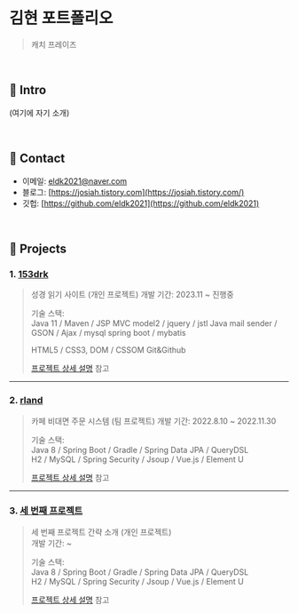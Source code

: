 # 김현 포트폴리오
>캐치 프레이즈

</br>

## :pushpin: Intro
(여기에 자기 소개)

</br>

## :pushpin: Contact
- 이메일: eldk2021@naver.com
- 블로그: [https://josiah.tistory.com](https://josiah.tistory.com/)
- 깃헙: [https://github.com/eldk2021](https://github.com/eldk2021)

</br>

## :pushpin: Projects
### 1. [153drk](https://www.153drk.com)
>성경 읽기 사이트 (개인 프로젝트)
>개발 기간: 2023.11 ~ 진행중
>  
>기술 스택:  
>Java 11 / Maven / JSP MVC model2 / jquery / jstl
>Java mail sender / GSON / Ajax / mysql 
>spring boot / mybatis
>
>HTML5 / CSS3, DOM / CSSOM
>Git&Github
>
>[프로젝트 상세 설명](https://github.com/eldk2021/portfolio/blob/main/bible-study.md) 참고

---

### 2. [rland](https://github.com/eldk2021)
>카페 비대면 주문 시스템 (팀 프로젝트)
>개발 기간: 2022.8.10 ~ 2022.11.30  
>  
>기술 스택:  
>Java 8 / Spring Boot / Gradle / Spring Data JPA / QueryDSL  
>H2 / MySQL / Spring Security / Jsoup / Vue.js / Element U  
>  
>[프로젝트 상세 설명](https://github.com/eldk2021) 참고

---

### 3. [세 번째 프로젝트]()
>세 번째 프로젝트 간략 소개  (개인 프로젝트)  
>개발 기간: ~  
>  
>기술 스택:  
>Java 8 / Spring Boot / Gradle / Spring Data JPA / QueryDSL  
>H2 / MySQL / Spring Security / Jsoup / Vue.js / Element U  
>  
>[프로젝트 상세 설명](https://github.com/eldk2021) 참고
